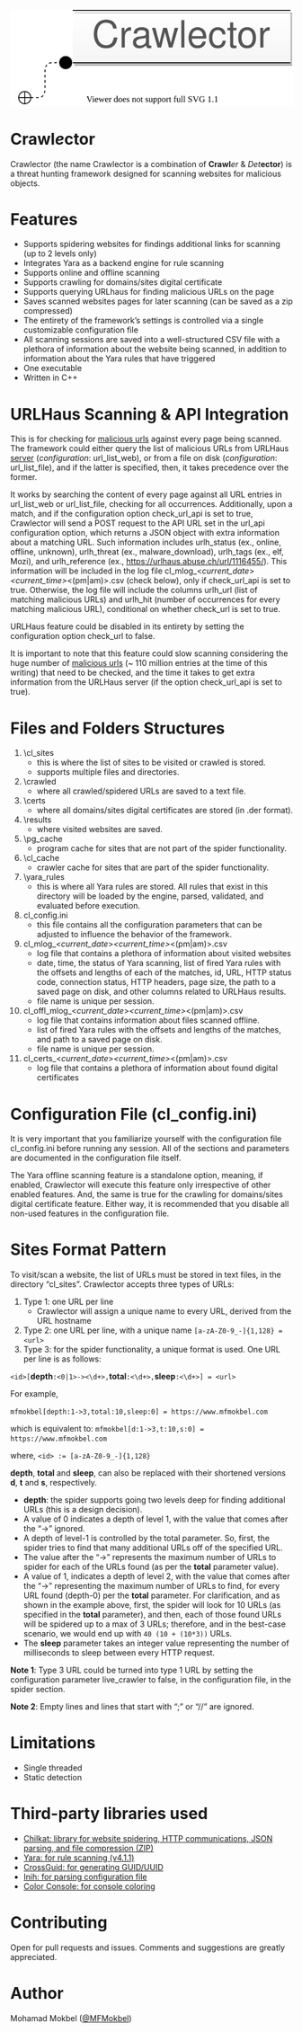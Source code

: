 <p align="center">
  <img  src="./logo/crawlector_logo.svg">
</p>

# Crawl*e*ctor
Crawlector (the name Crawlector is a combination of **Crawl***er* & *Det***ector**) is a threat hunting framework designed for scanning websites for malicious objects.

# Features
- Supports spidering websites for findings additional links for scanning (up to 2 levels only)
- Integrates Yara as a backend engine for rule scanning
- Supports online and offline scanning
- Supports crawling for domains/sites digital certificate
- Supports querying URLhaus for finding malicious URLs on the page
- Saves scanned websites pages for later scanning (can be saved as a zip compressed)
- The entirety of the framework’s settings is controlled via a single customizable configuration file
- All scanning sessions are saved into a well-structured CSV file with a plethora of information about the website being scanned, in addition to information about the Yara rules that have triggered
- One executable
- Written in C++

# URLHaus Scanning & API Integration
This is for checking for [malicious urls](https://urlhaus.abuse.ch/downloads/text/) against every page being scanned. The framework could either query the list of malicious URLs from URLHaus [server](https://urlhaus.abuse.ch/downloads/text/) (*configuration*: url_list_web), or from a file on disk (*configuration*: url_list_file), and if the latter is specified, then, it takes precedence over the former.

It works by searching the content of every page against all URL entries in url_list_web or url_list_file, checking for all occurrences. Additionally, upon a match, and if the configuration option check_url_api is set to true, Crawlector will send a POST request to the API URL set in the url_api configuration option, which returns a JSON object with extra information about a matching URL. Such information includes urlh_status (ex., online, offline, unknown), urlh_threat (ex., malware_download), urlh_tags (ex., elf, Mozi), and urlh_reference (ex., https://urlhaus.abuse.ch/url/1116455/). This information will be included in the log file cl_mlog_<*current_date*>_<*current_time*>_<(pm|am)>.csv (check below), only if check_url_api is set to true. Otherwise, the log file will include the columns urlh_url (list of matching malicious URLs) and urlh_hit (number of occurrences for every matching malicious URL), conditional on whether check_url is set to true.

URLHaus feature could be disabled in its entirety by setting the configuration option check_url to false.

It is important to note that this feature could slow scanning considering the huge number of [malicious urls](https://urlhaus.abuse.ch/downloads/text/) (~ 110 million entries at the time of this writing) that need to be checked, and the time it takes to get extra information from the URLHaus server (if the option check_url_api is set to true).

# Files and Folders Structures
1. \cl_sites
    + this is where the list of sites to be visited or crawled is stored.
    + supports multiple files and directories.
2. \crawled
    + where all crawled/spidered URLs are saved to a text file.
3. \certs
    + where all domains/sites digital certificates are stored (in .der format).
4. \results
    + where visited websites are saved.
5. \pg_cache
    + program cache for sites that are not part of the spider functionality.
6. \cl_cache
    + crawler cache for sites that are part of the spider functionality.
7. \yara_rules
    + this is where all Yara rules are stored. All rules that exist in this directory will be loaded by the engine, parsed, validated, and evaluated before execution.
8. cl_config.ini
    + this file contains all the configuration parameters that can be adjusted to influence the behavior of the framework.
9. cl_mlog_<*current_date*>_<*current_time*>_<(pm|am)>.csv
    + log file that contains a plethora of information about visited websites
    + date, time, the status of Yara scanning, list of fired Yara rules with the offsets and lengths of each of the matches, id, URL, HTTP status code, connection status, HTTP headers, page size, the path to a saved page on disk, and other columns related to URLHaus results.
    + file name is unique per session.
10. cl_offl_mlog_<*current_date*>_<*current_time*>_<(pm|am)>.csv
    + log file that contains information about files scanned offline.
    + list of fired Yara rules with the offsets and lengths of the matches, and path to a saved page on disk.
    + file name is unique per session.
11. cl_certs_<*current_date*>_<*current_time*>_<(pm|am)>.csv
    + log file that contains a plethora of information about found digital certificates

# Configuration File (cl_config.ini)

It is very important that you familiarize yourself with the configuration file cl_config.ini before running any session. All of the sections and parameters are documented in the configuration file itself.

The Yara offline scanning feature is a standalone option, meaning, if enabled, Crawlector will execute this feature only irrespective of other enabled features. And, the same is true for the crawling for domains/sites digital certificate feature. Either way, it is recommended that you disable all non-used features in the configuration file.

# Sites Format Pattern

To visit/scan a website, the list of URLs must be stored in text files, in the directory “cl_sites”. Crawlector accepts three types of URLs:

1. Type 1: one URL per line
    + Crawlector will assign a unique name to every URL, derived from the URL hostname
2. Type 2: one URL per line, with a unique name
 `[a-zA-Z0-9_-]{1,128} = <url>`
3. Type 3: for the spider functionality, a unique format is used. One URL per line is as follows:

 `<id>[`**depth**`:<0|1>-><\d+>,`**total**`:<\d+>,`**sleep**`:<\d+>] = <url>`

For example,

 `mfmokbel[depth:1->3,total:10,sleep:0] = https://www.mfmokbel.com`

which is equivalent to:
 `mfmokbel[d:1->3,t:10,s:0] = https://www.mfmokbel.com`

where, `<id> := [a-zA-Z0-9_-]{1,128}`

**depth**, **total** and **sleep**, can also be replaced with their shortened versions **d**, **t** and **s**, respectively.

- **depth**: the spider supports going two levels deep for finding additional URLs (this is a design decision).
 - A value of 0 indicates a depth of level 1, with the value that comes after the “->” ignored. 
 - A depth of level-1 is controlled by the total parameter. So, first, the spider tries to find that many additional URLs off of the specified URL.
 - The value after the “->” represents the maximum number of URLs to spider for each of the URLs found (as per the **total** parameter value).
 - A value of 1, indicates a depth of level 2, with the value that comes after the “->” representing the maximum number of URLs to find, for every URL found (depth-0) per the **total** parameter. For clarification, and as shown in the example above, first, the spider will look for 10 URLs (as specified in the **total** parameter), and then, each of those found URLs will be spidered up to a max of 3 URLs; therefore, and in the best-case scenario, we would end up with `40 (10 + (10*3))` URLs.
 - The **sleep** parameter takes an integer value representing the number of milliseconds to sleep between every HTTP request.
 
**Note 1**: Type 3 URL could be turned into type 1 URL by setting the configuration parameter live_crawler to false, in the configuration file, in the spider section.

**Note 2**: Empty lines and lines that start with “;” or “//” are ignored.

# Limitations
-	Single threaded
-	Static detection

# Third-party libraries used

- [Chilkat: library for website spidering, HTTP communications, JSON parsing, and file compression (ZIP)](https://www.chilkatsoft.com/)
- [Yara: for rule scanning (v4.1.1)](https://github.com/virustotal/yara)
- [CrossGuid: for generating GUID/UUID](https://github.com/graeme-hill/crossguid)
- [Inih: for parsing configuration file](https://github.com/benhoyt/inih)
- [Color Console: for console coloring](https://github.com/imfl/color-console)

# Contributing

Open for pull requests and issues. Comments and suggestions are greatly appreciated.

# Author

Mohamad Mokbel ([@MFMokbel](https://twitter.com/MFMokbel))
